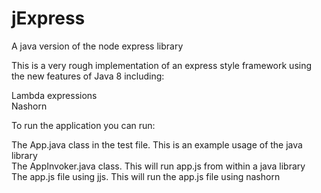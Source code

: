 jExpress
========

A java version of the node express library

This is a very rough implementation of an express style framework using the new features of Java 8 including:

Lambda expressions<br />
Nashorn

To run the application you can run:

The App.java class in the test file. This is an example usage of the java library<br />
The AppInvoker.java class. This will run app.js from within a java library<br />
The app.js file using jjs. This will run the app.js file using nashorn

